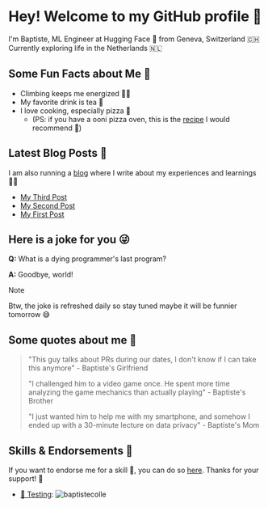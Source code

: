 # Hey! Welcome to my GitHub profile 👋

I'm Baptiste, ML Engineer at Hugging Face 🤗 from Geneva, Switzerland 🇨🇭 Currently exploring life in the Netherlands 🇳🇱

## Some Fun Facts about Me 🤔

- Climbing keeps me energized 🧗‍♂️
- My favorite drink is tea 🍵
- I love cooking, especially pizza 🍕
    - (PS: if you have a ooni pizza oven, this is the [recipe](https://www.seriouseats.com/basic-pizza-dough-for-high-temperature-outdoor-pizza-ovens-5211302) I would recommend 🤤)

## Latest Blog Posts 📕
I am also running a [blog](https://baptistecolle.com) where I write about my experiences and learnings 😵‍💫

<!-- BLOG-POST-LIST:START -->
- [My Third Post](http://baptistecolle.com/posts/my-third-post/)
- [My Second Post](http://baptistecolle.com/posts/my-second-post/)
- [My First Post](http://baptistecolle.com/posts/my-first-post/)
<!-- BLOG-POST-LIST:END -->

## Here is a joke for you 😜 
<!-- JOKE:START -->
**Q:** What is a dying programmer's last program?

**A:** Goodbye, world!
<!-- JOKE:END -->

> [!NOTE] 
> Btw, the joke is refreshed daily so stay tuned maybe it will be funnier tomorrow 😅

## Some quotes about me 💬
> "This guy talks about PRs during our dates, I don't know if I can take this anymore" - Baptiste's Girlfriend
>
> "I challenged him to a video game once. He spent more time analyzing the game mechanics than actually playing" - Baptiste's Brother
>
> "I just wanted him to help me with my smartphone, and somehow I ended up with a 30-minute lecture on data privacy" - Baptiste's Mom

## Skills & Endorsements 🌟
If you want to endorse me for a skill 💪, you can do so [here](https://github.com/baptistecolle/baptistecolle/issues/new?assignees=&labels=&template=endorsement-template.md&title=Endorse%3A+SKILL_HERE). Thanks for your support! 🫶

<!-- ENDORSEMENTS:START -->
- [🧪 Testing](https://github.com/baptistecolle/baptistecolle/issues/1): ![baptistecolle](https://avatars.githubusercontent.com/u/32412211?v=4&s=20 "baptistecolle") 
<!-- ENDORSEMENTS:END -->
